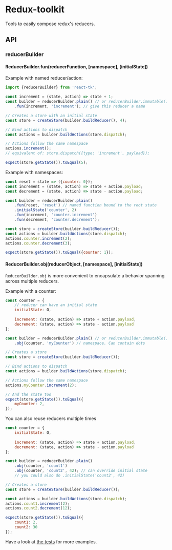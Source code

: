 # Redux-toolkit

Tools to easily compose redux's reducers. 

## API

### reducerBuilder

#### ReducerBuilder.fun(reducerFunction, [namespace], [initialState])

Example with named reducer/action:

```js
import {reducerBuilder} from 'react-tk';

const increment = (state, action) => state + 1;
const builder = reducerBuilder.plain() // or reducerBuilder.immutable() for immutable support
    .fun(increment, 'increment'); // give this reducer a name

// Creates a store with an initial state
const store = createStore(builder.buildReducer(), 4);

// Bind actions to dispatch
const actions = builder.buildActions(store.dispatch);

// Actions follow the same namespace
actions.increment();
// equivalent of: store.dispatch({type: 'increment', payload});

expect(store.getState()).toEqual(5);
```

Example with namespaces:

```js
const reset = state => ({counter: 0});
const increment = (state, action) => state + action.payload;
const decrement = (state, action) => state - action.payload;

const builder = reducerBuilder.plain()
    .fun(reset, 'reset') // named function bound to the root state 
    .initialState('counter', 2)
    .fun(increment, 'counter.increment')
    .fun(decrement, 'counter.decrement');

const store = createStore(builder.buildReducer());
const actions = builder.buildActions(store.dispatch);
actions.counter.increment(2);
actions.counter.decrement(3);

expect(store.getState()).toEqual({counter: 1});
```

#### ReducerBuilder.obj(reducerObject, [namespace], [initialState])

`ReducerBuilder.obj` is more convenient to encapsulate a behavior spanning across
multiple reducers.

Example with a counter:

```js
const counter = {
    // reducer can have an initial state
    initialState: O, 
    
    increment: (state, action) => state + action.payload,
    decrement: (state, action) => state - action.payload
};

const builder = reducerBuilder.plain() // or reducerBuilder.immutable() for immutable support
    .obj(counter, 'myCounter') // namespace. Can contain dots

// Creates a store
const store = createStore(builder.buildReducer()); 

// Bind actions to dispatch
const actions = builder.buildActions(store.dispatch);

// Actions follow the same namespace
actions.myCounter.increment(2);

// And the state too
expect(store.getState()).toEqual({ 
    myCounter: 2,
});
```

You can also reuse reducers multiple times

```js
const counter = {
    initialState: O, 
    
    increment: (state, action) => state + action.payload,
    decrement: (state, action) => state - action.payload
};

const builder = reducerBuilder.plain()
    .obj(counter, 'count1')
    .obj(counter, 'count2', 42); // can override initial state
    // you could also do .initialState('count2', 42)

// Creates a store
const store = createStore(builder.buildReducer()); 

const actions = builder.buildActions(store.dispatch);
actions.count1.increment(2);
actions.count2.decrement(12);

expect(store.getState()).toEqual({ 
    count1: 2, 
    count2: 30 
});
```

Have a look at [the tests](https://github.com/geowarin/redux-tk/blob/master/test/reducerBuilder.test.js) for more examples.